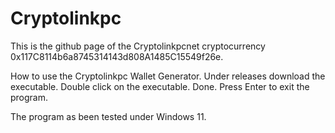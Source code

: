 # Cryptolinkpc
This is the github page of the Cryptolinkpcnet cryptocurrency 0x117C8114b6a8745314143d808A1485C15549f26e.

How to use the Cryptolinkpc Wallet Generator.
Under releases download the executable.
Double click on the executable.
Done.
Press Enter to exit the program.

The program as been tested under Windows 11.
